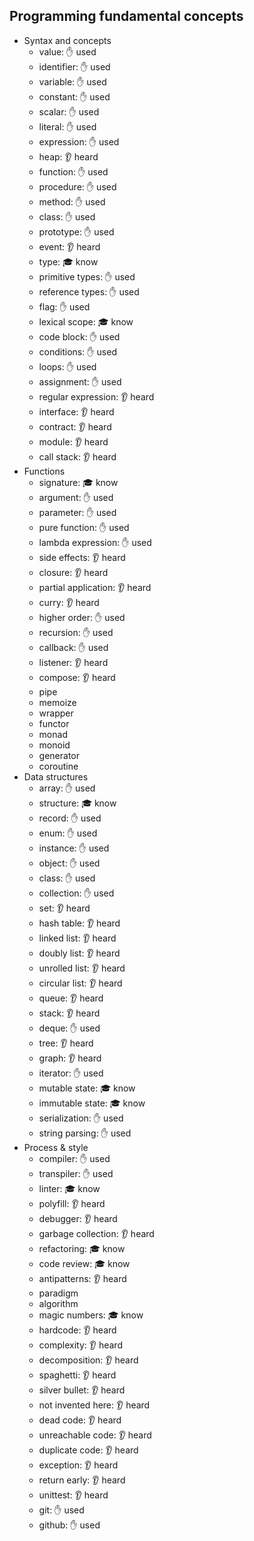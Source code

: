 ## Programming fundamental concepts

- Syntax and concepts
  - value: ✋ used  
  - identifier: ✋ used  
  - variable: ✋ used  
  - constant: ✋ used  
  - scalar: ✋ used  
  - literal: ✋ used  
  - expression: ✋ used  
  - heap: 👂 heard 
  - function: ✋ used  
  - procedure: ✋ used  
  - method: ✋ used  
  - class: ✋ used  
  - prototype: ✋ used  
  - event: 👂 heard
  - type: 🎓 know 
  - primitive types: ✋ used  
  - reference types: ✋ used  
  - flag: ✋ used  
  - lexical scope: 🎓 know 
  - code block: ✋ used  
  - conditions: ✋ used  
  - loops: ✋ used  
  - assignment: ✋ used  
  - regular expression: 👂 heard
  - interface: 👂 heard
  - contract: 👂 heard
  - module: 👂 heard
  - call stack: 👂 heard
- Functions
  - signature: 🎓 know 
  - argument: ✋ used  
  - parameter: ✋ used  
  - pure function: ✋ used  
  - lambda expression: ✋ used  
  - side effects: 👂 heard
  - closure: 👂 heard
  - partial application: 👂 heard
  - curry: 👂 heard
  - higher order: ✋ used  
  - recursion: ✋ used  
  - callback: ✋ used  
  - listener: 👂 heard
  - compose: 👂 heard
  - pipe
  - memoize
  - wrapper
  - functor
  - monad
  - monoid
  - generator
  - coroutine
- Data structures
  - array: ✋ used  
  - structure: 🎓 know 
  - record: ✋ used  
  - enum: ✋ used  
  - instance: ✋ used  
  - object: ✋ used  
  - class: ✋ used  
  - collection: ✋ used  
  - set: 👂 heard
  - hash table: 👂 heard
  - linked list: 👂 heard
  - doubly list: 👂 heard
  - unrolled list: 👂 heard
  - circular list: 👂 heard
  - queue: 👂 heard
  - stack: 👂 heard
  - deque: ✋ used  
  - tree: 👂 heard
  - graph: 👂 heard
  - iterator: ✋ used  
  - mutable state: 🎓 know 
  - immutable state: 🎓 know 
  - serialization: ✋ used  
  - string parsing: ✋ used  
- Process & style
  - compiler: ✋ used 
  - transpiler: ✋ used  
  - linter: 🎓 know 
  - polyfill: 👂 heard 
  - debugger: 👂 heard
  - garbage collection: 👂 heard
  - refactoring: 🎓 know 
  - code review: 🎓 know 
  - antipatterns: 👂 heard
  - paradigm
  - algorithm
  - magic numbers: 🎓 know 
  - hardcode: 👂 heard
  - complexity: 👂 heard
  - decomposition: 👂 heard
  - spaghetti: 👂 heard
  - silver bullet: 👂 heard
  - not invented here: 👂 heard
  - dead code: 👂 heard
  - unreachable code: 👂 heard
  - duplicate code: 👂 heard
  - exception: 👂 heard
  - return early: 👂 heard
  - unittest: 👂 heard
  - git: ✋ used  
  - github: ✋ used  

